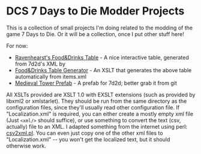 # DCS 7 Days to Die Modder Projects

This is a collection of small projects I'm doing related to the modding of the game 7 Days to Die. Or it will be 
a collection, once I put other stuff here!

For now:

* [Ravenhearst's Food&Drinks Table](food.html) - A nice interactive table, generated from 7d2d's XML by
* [Food&Drinks Table Generator](foodPlus.xsl) - An XSLT that generates the above table automatically from items.xml
* [Medieval Tower Prefab](https://github.com/dcsobral/7d2d/tree/master/7d2d/Mods/Prefab//xcostum_medieval_tower) - A prefab for 7d2d; better grab it from git

All XSLTs provided are XSLT 1.0 with EXSLT extensions (such as provided by libxml2 or xmlstarlet). They should be run
from the same directory as the configuration files, since they'll usually read other configuration file. If "Localization.xml"
is required, you can either create a mostly empty xml file (Just ```<xml/>``` should suffice), or use something
to convert the text (csv, actually) file to an XML. I adapted something from the internet using perl: [csv2xml.pl](csv2xml.pl).
You can even just copy one of the other xml files to "Localization.xml" -- you won't get the localized text, but it should
otherwise work.

